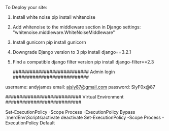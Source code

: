To Deploy your site:

1. Install white noise
   pip install whitenoise

2. Add whitenoise to the middleware section in Django settings:
   "whitenoise.middleware.WhiteNoiseMiddleware"

3. Install gunicorn
   pip install gunicorn

4. Downgrade Django version to 3
   pip install django==3.2.1

5. Find a compatible django filter version
   pip install django-filter==2.3

   ###########################
   Admin login
   ###########################

username: andyjames
email: ajsly87@gmail.com
password: SlyF0x@87

###########################
Virtual Environment
###########################

Set-ExecutionPolicy -Scope Process -ExecutionPolicy Bypass
.\nerdEnv\Scripts\activate
deactivate
Set-ExecutionPolicy -Scope Process -ExecutionPolicy Default
